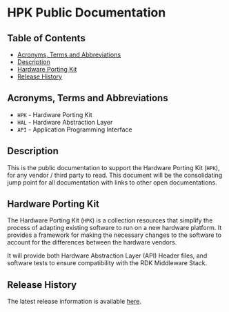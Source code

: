 # HPK Public Documentation

## Table of Contents

- [Acronyms, Terms and Abbreviations](#acronyms-terms-and-abbreviations)
- [Description](#description)
- [Hardware Porting Kit](#hardware-porting-kit)
- [Release History](#release-history)

## Acronyms, Terms and Abbreviations

- `HPK` - Hardware Porting Kit
- `HAL` - Hardware Abstraction Layer
- `API` - Application Programming Interface

## Description

This is the public documentation to support the Hardware Porting Kit (`HPK`), for any vendor / third party to read. This document will be the consolidating jump point for all documentation with links to other open documentations.

## Hardware Porting Kit

The Hardware Porting Kit (`HPK`) is a collection resources that simplify the process of adapting existing software to run on a new hardware platform. It provides a framework for making the necessary changes to the software to account for the differences between the hardware vendors.

It will provide both Hardware Abstraction Layer (API) Header files, and software tests to ensure compatibility with the RDK Middleware Stack.

## Release History

The latest release information is available [here](./RELEASE.md "Release History").
